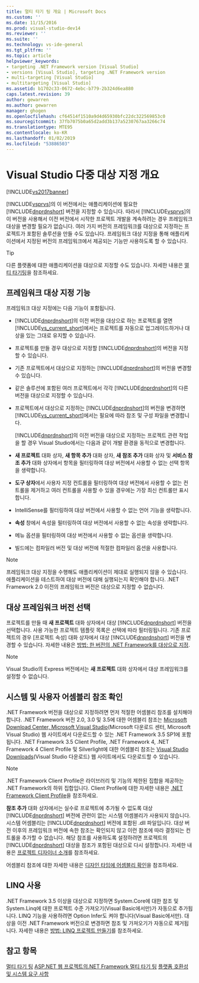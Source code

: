 ```yaml
---
title: 멀티 타기 팅 개요 | Microsoft Docs
ms.custom: ''
ms.date: 11/15/2016
ms.prod: visual-studio-dev14
ms.reviewer: ''
ms.suite: ''
ms.technology: vs-ide-general
ms.tgt_pltfrm: ''
ms.topic: article
helpviewer_keywords:
- targeting .NET Framework version [Visual Studio]
- versions [Visual Studio], targeting .NET Framework version
- multi-targeting [Visual Studio]
- multitargeting [Visual Studio]
ms.assetid: b1702c33-0672-4ebc-b779-2b324d6ea880
caps.latest.revision: 39
author: gewarren
ms.author: gewarren
manager: ghogen
ms.openlocfilehash: cf64514f1510a9d4d65930bfc22dc322569853c0
ms.sourcegitcommit: 37fb7075b0a65d2add3b137a5230767aa3266c74
ms.translationtype: MTE95
ms.contentlocale: ko-KR
ms.lasthandoff: 01/02/2019
ms.locfileid: "53886503"
---
```

# <a name="visual-studio-multi-targeting-overview"></a>Visual Studio 다중 대상 지정 개요
[!INCLUDE[vs2017banner](../includes/vs2017banner.md)]

[!INCLUDE[vsprvs](../includes/vsprvs-md.md)]의 이 버전에서는 애플리케이션에 필요한 [!INCLUDE[dnprdnshort](../includes/dnprdnshort-md.md)] 버전을 지정할 수 있습니다. 따라서 [!INCLUDE[vsprvs](../includes/vsprvs-md.md)]의 이 버전을 사용해서 이전 버전에서 시작한 프로젝트 개발을 계속하려는 경우 프레임워크 대상을 변경할 필요가 없습니다. 여러 가지 버전의 프레임워크를 대상으로 지정하는 프로젝트가 포함된 솔루션을 만들 수도 있습니다. 프레임워크 대상 지정을 통해 애플리케이션에서 지정된 버전의 프레임워크에서 제공되는 기능만 사용하도록 할 수 있습니다.

> [!TIP]
>  다른 플랫폼에 대한 애플리케이션을 대상으로 지정할 수도 있습니다. 자세한 내용은 [멀티 타기팅](../msbuild/msbuild-multitargeting-overview.md)을 참조하세요.

## <a name="framework-targeting-features"></a>프레임워크 대상 지정 기능
 프레임워크 대상 지정에는 다음 기능이 포함됩니다.

- [!INCLUDE[dnprdnshort](../includes/dnprdnshort-md.md)]의 이전 버전을 대상으로 하는 프로젝트를 열면 [!INCLUDE[vs_current_short](../includes/vs-current-short-md.md)]에서는 프로젝트를 자동으로 업그레이드하거나 대상을 있는 그대로 유지할 수 있습니다.

- 프로젝트를 만들 경우 대상으로 지정할 [!INCLUDE[dnprdnshort](../includes/dnprdnshort-md.md)]의 버전을 지정할 수 있습니다.

- 기존 프로젝트에서 대상으로 지정하는 [!INCLUDE[dnprdnshort](../includes/dnprdnshort-md.md)]의 버전을 변경할 수 있습니다.

- 같은 솔루션에 포함된 여러 프로젝트에서 각각 [!INCLUDE[dnprdnshort](../includes/dnprdnshort-md.md)]의 다른 버전을 대상으로 지정할 수 있습니다.

- 프로젝트에서 대상으로 지정하는 [!INCLUDE[dnprdnshort](../includes/dnprdnshort-md.md)]의 버전을 변경하면 [!INCLUDE[vs_current_short](../includes/vs-current-short-md.md)]에서는 필요에 따라 참조 및 구성 파일을 변경합니다.

  [!INCLUDE[dnprdnshort](../includes/dnprdnshort-md.md)]의 이전 버전을 대상으로 지정하는 프로젝트 관련 작업을 할 경우 Visual Studio에서는 다음과 같이 개발 환경을 동적으로 변경합니다.

- **새 프로젝트** 대화 상자, **새 항목 추가** 대화 상자, **새 참조 추가** 대화 상자 및 **서비스 참조 추가** 대화 상자에서 항목을 필터링하여 대상 버전에서 사용할 수 없는 선택 항목을 생략합니다.

- **도구 상자**에서 사용자 지정 컨트롤을 필터링하여 대상 버전에서 사용할 수 없는 컨트롤을 제거하고 여러 컨트롤을 사용할 수 있을 경우에는 가장 최신 컨트롤만 표시합니다.

- IntelliSense를 필터링하여 대상 버전에서 사용할 수 없는 언어 기능을 생략합니다.

- **속성** 창에서 속성을 필터링하여 대상 버전에서 사용할 수 없는 속성을 생략합니다.

- 메뉴 옵션을 필터링하여 대상 버전에서 사용할 수 없는 옵션을 생략합니다.

- 빌드에는 컴파일러 버전 및 대상 버전에 적절한 컴파일러 옵션을 사용합니다.

> [!NOTE]
>  프레임워크 대상 지정을 수행해도 애플리케이션이 제대로 실행되지 않을 수 있습니다. 애플리케이션을 테스트하여 대상 버전에 대해 실행되는지 확인해야 합니다. .NET Framework 2.0 이전의 프레임워크 버전은 대상으로 지정할 수 없습니다.

## <a name="selecting-a-target-framework-version"></a>대상 프레임워크 버전 선택
 프로젝트를 만들 때 **새 프로젝트** 대화 상자에서 대상 [!INCLUDE[dnprdnshort](../includes/dnprdnshort-md.md)] 버전을 선택합니다. 사용 가능한 프로젝트 템플릿 목록은 선택에 따라 필터링됩니다. 기존 프로젝트의 경우 [프로젝트 속성] 대화 상자에서 대상 [!INCLUDE[dnprdnshort](../includes/dnprdnshort-md.md)] 버전을 변경할 수 있습니다. 자세한 내용은 [방법: 한 버전의 .NET Framework를 대상으로 지정](../ide/how-to-target-a-version-of-the-dotnet-framework.md).

> [!NOTE]
>  Visual Studio의 Express 버전에서는 **새 프로젝트** 대화 상자에서 대상 프레임워크를 설정할 수 없습니다.

## <a name="resolving-system-and-user-assembly-references"></a>시스템 및 사용자 어셈블리 참조 확인
 .NET Framework 버전을 대상으로 지정하려면 먼저 적절한 어셈블리 참조를 설치해야 합니다. .NET Framework 버전 2.0, 3.0 및 3.5에 대한 어셈블리 참조는 [Microsoft Download Center, Microsoft Visual Studio](http://go.microsoft.com/fwlink/?LinkId=227602)(Microsoft 다운로드 센터, Microsoft Visual Studio) 웹 사이트에서 다운로드할 수 있는 .NET Framework 3.5 SP1에 포함됩니다. .NET Framework 3.5 Client Profile, .NET Framework 4, .NET Framework 4 Client Profile 및 Silverlight에 대한 어셈블리 참조는 [Visual Studio Downloads](http://go.microsoft.com/fwlink/?LinkId=179687)(Visual Studio 다운로드) 웹 사이트에서도 다운로드할 수 있습니다.

> [!NOTE]
>  .NET Framework Client Profile은 라이브러리 및 기능의 제한된 집합을 제공하는 .NET Framework의 하위 집합입니다. Client Profile에 대한 자세한 내용은 [.NET Framework Client Profile](http://msdn.microsoft.com/library/f0219919-1f02-4588-8704-327a62fd91f1)을 참조하세요.

 **참조 추가** 대화 상자에서는 실수로 프로젝트에 추가될 수 없도록 대상 [!INCLUDE[dnprdnshort](../includes/dnprdnshort-md.md)] 버전에 관련이 없는 시스템 어셈블리가 사용되지 않습니다. 시스템 어셈블리는 [!INCLUDE[dnprdnshort](../includes/dnprdnshort-md.md)] 버전에 포함된 .dll 파일입니다. 대상 버전 이후의 프레임워크 버전에 속한 참조는 확인되지 않고 이런 참조에 따라 결정되는 컨트롤을 추가할 수 없습니다. 해당 참조를 사용하도록 설정하려면 프로젝트의 [!INCLUDE[dnprdnshort](../includes/dnprdnshort-md.md)] 대상을 참조가 포함된 대상으로 다시 설정합니다.  자세한 내용은 [프로젝트 디자이너 소개](http://msdn.microsoft.com/en-us/898dd854-c98d-430c-ba1b-a913ce3c73d7)를 참조하세요.

 어셈블리 참조에 대한 자세한 내용은 [디자인 타임에 어셈블리 확인](../msbuild/resolving-assemblies-at-design-time.md)을 참조하세요.

## <a name="enabling-linq"></a>LINQ 사용
 .NET Framework 3.5 이상을 대상으로 지정하면 System.Core에 대한 참조 및 System.Linq에 대한 프로젝트 수준 가져오기(Visual Basic에서만)가 자동으로 추가됩니다. LINQ 기능을 사용하려면 Option Infer도 켜야 합니다(Visual Basic에서만). 대상을 이전 .NET Framework 버전으로 변경하면 참조 및 가져오기가 자동으로 제거됩니다. 자세한 내용은 [방법: LINQ 프로젝트 만들기](http://msdn.microsoft.com/library/a929e653-09a3-44be-881f-68ca33f192b2)를 참조하세요.

## <a name="see-also"></a>참고 항목
 [멀티 타기 팅](../msbuild/msbuild-multitargeting-overview.md) [ASP.NET 웹 프로젝트의.NET Framework 멀티 타기 팅](http://msdn.microsoft.com/library/8b8145a9-62f6-4fc4-8a83-47b0487cbe76) [플랫폼 호환성 및 시스템 요구 사항](http://www.microsoft.com/visualstudio/eng/products/compatibility)
